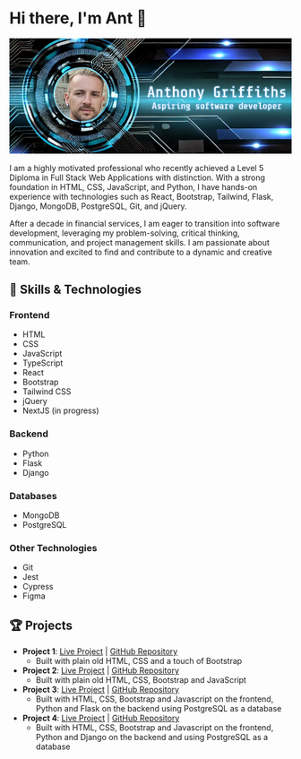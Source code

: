 # Hi there, I'm Ant 👋

![Profile Banner](./githubBanner.webp)

I am a highly motivated professional who recently achieved a Level 5 Diploma in Full Stack Web Applications with distinction. With a strong foundation in HTML, CSS, JavaScript, and Python, I have hands-on experience with technologies such as React, Bootstrap, Tailwind, Flask, Django, MongoDB, PostgreSQL, Git, and jQuery. 

After a decade in financial services, I am eager to transition into software development, leveraging my problem-solving, critical thinking, communication, and project management skills. I am passionate about innovation and excited to find and contribute to a dynamic and creative team.

## 🌟 Skills & Technologies

### Frontend
- HTML
- CSS
- JavaScript
- TypeScript
- React
- Bootstrap
- Tailwind CSS
- jQuery
- NextJS (in progress)

### Backend
- Python
- Flask
- Django

### Databases
- MongoDB
- PostgreSQL

### Other Technologies
- Git
- Jest
- Cypress
- Figma

## 🏆 Projects
- **Project 1**: [Live Project](https://ant2210.github.io/project1/) | [GitHub Repository](https://github.com/Ant2210/project1)
  - Built with plain old HTML, CSS and a touch of Bootstrap 
- **Project 2**: [Live Project](https://ant2210.github.io/project2/) | [GitHub Repository](https://github.com/Ant2210/project2)
  - Built with plain old HTML, CSS, Bootstrap and JavaScript
- **Project 3**: [Live Project](https://budgify-app-a7b562a0c28c.herokuapp.com/) | [GitHub Repository](https://github.com/Ant2210/budgify)
  - Built with HTML, CSS, Bootstrap and Javascript on the frontend, Python and Flask on the backend using PostgreSQL as a database
- **Project 4**: [Live Project](https://keto-kreations-25ff0a2cbc9e.herokuapp.com/) | [GitHub Repository](https://github.com/Ant2210/keto-kreations)
  - Built with HTML, CSS, Bootstrap and Javascript on the frontend, Python and Django on the backend and using PostgreSQL as a database
